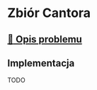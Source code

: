 # Zbiór Cantora

## [:link: Opis problemu](../../../../algorithms/fractals/cantor-dust.md)

## Implementacja

TODO
